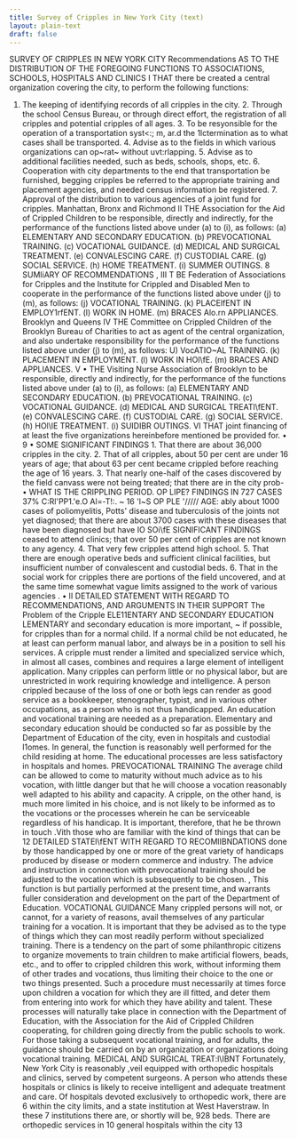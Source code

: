 ```yaml
---
title: Survey of Cripples in New York City (text)
layout: plain-text
draft: false
---
```

SURVEY OF CRIPPLES IN NEW YORK CITY Recommendations AS TO THE DISTRIBUTION OF THE FOREGOING FUNCTIONS TO ASSOCIATIONS, SCHOOLS, HOSPITALS AND CLINICS I THAT there be created a central organization covering the city, to perform the following functions:

1. The keeping of identifying records of all cripples in the city. 2. Through the school Census Bureau, or through direct effort, the registration of all cripples and potential cripples of all ages. 3. To be resyonsible for the operation of a transportation syst<:; m, ar.d the 1lctermination as to what cases shall be transported. 4. Advise as to the fields in which various organizations can op~rat~ without uvt:rlapping. 5. Advise as to additional facilities needed, such as beds, schools, shops, etc. 6. Cooperation with city departments to the end that transportation be furnished, begging cripples be referred to the appropriate training and placement agencies, and needed census information be registered. 7. Approval of the distribution to various agencies of a joint fund for cripples. Manhattan, Bronx and Richmond II THE Association for the Aid of Crippled Children to be responsible, directly and indirectly, for the performance of the functions listed above under (a) to (i), as follows: (a) ELEMENTARY AND SECONDARY EDUCATION. (b) PREVOCATIONAL TRAINING. (c) VOCATIONAL GUIDANCE. (d) MEDICAL AND SURGICAL TREATMENT. (e) CONVALESCING CARE. (f) CUSTODIAL CARE. (g) SOCIAL SERVICE. (h) HOME TREATMENT. (i) SUMMER OUTINGS. 8 SUMliARY OF RECOMMENDATIONS , III T BE Federation of Associations for Cripples and the Institute for Crippled and Disabled Men to cooperate in the performance of the functions listed above under (j) to (m), as follows: (j) VOCATIONAL TRAINING. (k) PLACElfENT IN EMPLOY1rfENT. (l) WORK IN HOME. (m) BRACES Alo.rn APPLIANCES. Brooklyn and Queens IV THE Committee on Crippled Children of the Brooklyn Bureau of Charities to act as agent of the central organization, and also undertake responsibility for the performance of the functions listed above under (j) to (m), as follows: U) VocATIO~AL TRAINING. (k) PLACEMENT IN EMPLOYMENT. (l) WORK IN HOl\fE. (m) BRACES AND APPLIANCES. V • THE Visiting Nurse Association of Brooklyn to be responsible, directly and indirectly, for the performance of the functions listed above under (a) to (i), as follows: (a) ELEMENTARY AND SECONDARY EDUCATION. (b) PREVOCATIONAL TRAINING. (c) VOCATIONAL GUIDANCE. (d) MEDICAL AND SURGICAL TREATl\fENT. (e) CONVALESCING CARE. (f) CUSTODIAL CARE. (g) SOCIAL SERVICE. (h) HOl\lE TREATMENT. (i) SUIDIBR OUTINGS. VI THAT joint financing of at least the five organizations hereinbefore mentioned be provided for. • 9 • SOME SIGNIFICANT FINDINGS 1. That there are about 36,000 cripples in the city. 2. That of all cripples, about 50 per cent are under 16 years of age; that about 63 per cent became crippled before reaching the age of 16 years. 3. That nearly one-half of the cases discovered by the field canvass were not being treated; that there are in the city prob- • WHAT IS THE CRIPPLING PERIOD. OP LIPE? FINDINGS IN 727 CASES 37% C:Rl'PP1.'e.O Al=-T!:. ~ 16 'l~S OP PLE '///// AGE: ably about 1000 cases of poliomyelitis, Potts' disease and tuberculosis of the joints not yet diagnosed; that there are about 3700 cases with these diseases that have been diagnosed but have IO SOi\fE SIGNIFICANT FINDINGS ceased to attend clinics; that over 50 per cent of cripples are not known to any agency. 4. That very few cripples attend high school. 5. That there are enough operative beds and sufficient clinical facilities, but insufficient number of convalescent and custodial beds. 6. That in the social work for cripples there are portions of the field uncovered, and at the same time somewhat vague limits assigned to the work of various agencies . • II DETAILED STATEMENT WITH REGARD TO RECOMMENDATIONS, AND ARGUMENTS IN THEIR SUPPORT The Problem of the Cripple ELE11ENTARY AND SECONDARY EDUCATION LEMENTARY and secondary education is more important, ~ if possible, for cripples than for a normal child. If a normal child be not educated, he at least can perform manual labor, and always be in a position to sell his services. A cripple must render a limited and specialized service which, in almost all cases, combines and requires a large element of intelligent application. Many cripples can perform little or no physical labor, but are unrestricted in work requiring knowledge and intelligence. A person crippled because of the loss of one or both legs can render as good service as a bookkeeper, stenographer, typist, and in various other occupations, as a person who is not thus handicapped. An education and vocational training are needed as a preparation. Elementary and secondary education should be conducted so far as possible by the Department of Education of the city, even in hospitals and custodial l1omes. In general, the function is reasonably well performed for the child residing at home. The educational processes are less satisfactory in hospitals and homes. PREVOCATIONAL TRAINING The average child can be allowed to come to maturity without much advice as to his vocation, with little danger but that he will choose a vocation reasonably well adapted to his ability and capacity. A cripple, on the other hand, is much more limited in his choice, and is not likely to be informed as to the vocations or the processes wherein he can be serviceable regardless of his handicap. It is important, therefore, that he be thrown in touch \.Vith those who are familiar with the kind of things that can be 12 DETAILED STATEl\fENT WITH REGARD TO RECOMlIBNDATIONS done by those handicapped by one or more of the great variety of handicaps produced by disease or modern commerce and industry. The advice and instruction in connection with prevocational training should be adjusted to the vocation which is subsequently to be chosen. , This function is but partially performed at the present time, and warrants fuller consideration and development on the part of the Department of Education. VOCATIONAL GUIDANCE Many crippled persons will not, or cannot, for a variety of reasons, avail themselves of any particular training for a vocation. It is important that they be advised as to the type of things which they can most readily perform without specialized training. There is a tendency on the part of some philanthropic citizens to organize movements to train children to make artificial flowers, beads, etc., and to offer to crippled children this work, without informing them of other trades and vocations, thus limiting their choice to the one or two things presented. Such a procedure must necessarily at times force upon children a vocation for which they are ill fitted, and deter them from entering into work for which they have ability and talent. These processes will naturally take place in connection with the Department of Education, with the Association for the Aid of Crippled Children cooperating, for children going directly from the public schools to work. For those taking a subsequent vocational training, and for adults, the guidance should be carried on by an organization or organizations doing vocational training. MEDICAL AND SURGICAL TREAT:l\IBNT Fortunately, New York City is reasonably ,veil equipped with orthopedic hospitals and clinics, served by competent surgeons. A person who attends these hospitals or clinics is likely to receive intelligent and adequate treatment and care. Of hospitals devoted exclusively to orthopedic work, there are 6 within the city limits, and a state institution at West Haverstraw. In these 7 institutions there are, or shortly will be, 928 beds. There are orthopedic services in 10 general hospitals within the city 13
